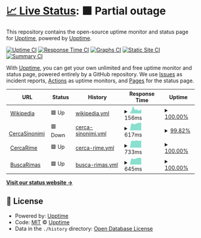 # [📈 Live Status](https://upptime.github.io/upptime): <!--live status--> **🟧 Partial outage**

This repository contains the open-source uptime monitor and status page for [Upptime](https://upptime.js.org), powered by [Upptime](https://github.com/upptime/upptime).

[![Uptime CI](https://github.com/metalgigio/upptime/workflows/Uptime%20CI/badge.svg)](https://github.com/metalgigio/upptime/actions?query=workflow%3A%22Uptime+CI%22)
[![Response Time CI](https://github.com/metalgigio/upptime/workflows/Response%20Time%20CI/badge.svg)](https://github.com/metalgigio/upptime/actions?query=workflow%3A%22Response+Time+CI%22)
[![Graphs CI](https://github.com/metalgigio/upptime/workflows/Graphs%20CI/badge.svg)](https://github.com/metalgigio/upptime/actions?query=workflow%3A%22Graphs+CI%22)
[![Static Site CI](https://github.com/metalgigio/upptime/workflows/Static%20Site%20CI/badge.svg)](https://github.com/metalgigio/upptime/actions?query=workflow%3A%22Static+Site+CI%22)
[![Summary CI](https://github.com/metalgigio/upptime/workflows/Summary%20CI/badge.svg)](https://github.com/metalgigio/upptime/actions?query=workflow%3A%22Summary+CI%22)

With [Upptime](https://upptime.js.org), you can get your own unlimited and free uptime monitor and status page, powered entirely by a GitHub repository. We use [Issues](https://github.com/upptime/upptime/issues) as incident reports, [Actions](https://github.com/metalgigio/upptime/actions) as uptime monitors, and [Pages](https://upptime.github.io/upptime) for the status page.

<!--start: status pages-->
<!-- This summary is generated by Upptime (https://github.com/upptime/upptime) -->
<!-- Do not edit this manually, your changes will be overwritten -->
<!-- prettier-ignore -->
| URL | Status | History | Response Time | Uptime |
| --- | ------ | ------- | ------------- | ------ |
| <img alt="" src="https://favicons.githubusercontent.com/en.wikipedia.org" height="13"> [Wikipedia](https://en.wikipedia.org) | 🟩 Up | [wikipedia.yml](https://github.com/metalgigio/upptime/commits/HEAD/history/wikipedia.yml) | <details><summary><img alt="Response time graph" src="./graphs/wikipedia/response-time-week.png" height="20"> 156ms</summary><br><a href="https://metalgigio.github.io/upptime/history/wikipedia"><img alt="Response time 176" src="https://img.shields.io/endpoint?url=https%3A%2F%2Fraw.githubusercontent.com%2Fmetalgigio%2Fupptime%2FHEAD%2Fapi%2Fwikipedia%2Fresponse-time.json"></a><br><a href="https://metalgigio.github.io/upptime/history/wikipedia"><img alt="24-hour response time 161" src="https://img.shields.io/endpoint?url=https%3A%2F%2Fraw.githubusercontent.com%2Fmetalgigio%2Fupptime%2FHEAD%2Fapi%2Fwikipedia%2Fresponse-time-day.json"></a><br><a href="https://metalgigio.github.io/upptime/history/wikipedia"><img alt="7-day response time 156" src="https://img.shields.io/endpoint?url=https%3A%2F%2Fraw.githubusercontent.com%2Fmetalgigio%2Fupptime%2FHEAD%2Fapi%2Fwikipedia%2Fresponse-time-week.json"></a><br><a href="https://metalgigio.github.io/upptime/history/wikipedia"><img alt="30-day response time 152" src="https://img.shields.io/endpoint?url=https%3A%2F%2Fraw.githubusercontent.com%2Fmetalgigio%2Fupptime%2FHEAD%2Fapi%2Fwikipedia%2Fresponse-time-month.json"></a><br><a href="https://metalgigio.github.io/upptime/history/wikipedia"><img alt="1-year response time 176" src="https://img.shields.io/endpoint?url=https%3A%2F%2Fraw.githubusercontent.com%2Fmetalgigio%2Fupptime%2FHEAD%2Fapi%2Fwikipedia%2Fresponse-time-year.json"></a></details> | <details><summary><a href="https://metalgigio.github.io/upptime/history/wikipedia">100.00%</a></summary><a href="https://metalgigio.github.io/upptime/history/wikipedia"><img alt="All-time uptime 100.00%" src="https://img.shields.io/endpoint?url=https%3A%2F%2Fraw.githubusercontent.com%2Fmetalgigio%2Fupptime%2FHEAD%2Fapi%2Fwikipedia%2Fuptime.json"></a><br><a href="https://metalgigio.github.io/upptime/history/wikipedia"><img alt="24-hour uptime 100.00%" src="https://img.shields.io/endpoint?url=https%3A%2F%2Fraw.githubusercontent.com%2Fmetalgigio%2Fupptime%2FHEAD%2Fapi%2Fwikipedia%2Fuptime-day.json"></a><br><a href="https://metalgigio.github.io/upptime/history/wikipedia"><img alt="7-day uptime 100.00%" src="https://img.shields.io/endpoint?url=https%3A%2F%2Fraw.githubusercontent.com%2Fmetalgigio%2Fupptime%2FHEAD%2Fapi%2Fwikipedia%2Fuptime-week.json"></a><br><a href="https://metalgigio.github.io/upptime/history/wikipedia"><img alt="30-day uptime 100.00%" src="https://img.shields.io/endpoint?url=https%3A%2F%2Fraw.githubusercontent.com%2Fmetalgigio%2Fupptime%2FHEAD%2Fapi%2Fwikipedia%2Fuptime-month.json"></a><br><a href="https://metalgigio.github.io/upptime/history/wikipedia"><img alt="1-year uptime 100.00%" src="https://img.shields.io/endpoint?url=https%3A%2F%2Fraw.githubusercontent.com%2Fmetalgigio%2Fupptime%2FHEAD%2Fapi%2Fwikipedia%2Fuptime-year.json"></a></details>
| <img alt="" src="https://favicons.githubusercontent.com/www.cercasinonimi.it" height="13"> [CercaSinonimi](https://www.cercasinonimi.it) | 🟥 Down | [cerca-sinonimi.yml](https://github.com/metalgigio/upptime/commits/HEAD/history/cerca-sinonimi.yml) | <details><summary><img alt="Response time graph" src="./graphs/cerca-sinonimi/response-time-week.png" height="20"> 617ms</summary><br><a href="https://metalgigio.github.io/upptime/history/cerca-sinonimi"><img alt="Response time 675" src="https://img.shields.io/endpoint?url=https%3A%2F%2Fraw.githubusercontent.com%2Fmetalgigio%2Fupptime%2FHEAD%2Fapi%2Fcerca-sinonimi%2Fresponse-time.json"></a><br><a href="https://metalgigio.github.io/upptime/history/cerca-sinonimi"><img alt="24-hour response time 593" src="https://img.shields.io/endpoint?url=https%3A%2F%2Fraw.githubusercontent.com%2Fmetalgigio%2Fupptime%2FHEAD%2Fapi%2Fcerca-sinonimi%2Fresponse-time-day.json"></a><br><a href="https://metalgigio.github.io/upptime/history/cerca-sinonimi"><img alt="7-day response time 617" src="https://img.shields.io/endpoint?url=https%3A%2F%2Fraw.githubusercontent.com%2Fmetalgigio%2Fupptime%2FHEAD%2Fapi%2Fcerca-sinonimi%2Fresponse-time-week.json"></a><br><a href="https://metalgigio.github.io/upptime/history/cerca-sinonimi"><img alt="30-day response time 620" src="https://img.shields.io/endpoint?url=https%3A%2F%2Fraw.githubusercontent.com%2Fmetalgigio%2Fupptime%2FHEAD%2Fapi%2Fcerca-sinonimi%2Fresponse-time-month.json"></a><br><a href="https://metalgigio.github.io/upptime/history/cerca-sinonimi"><img alt="1-year response time 675" src="https://img.shields.io/endpoint?url=https%3A%2F%2Fraw.githubusercontent.com%2Fmetalgigio%2Fupptime%2FHEAD%2Fapi%2Fcerca-sinonimi%2Fresponse-time-year.json"></a></details> | <details><summary><a href="https://metalgigio.github.io/upptime/history/cerca-sinonimi">99.82%</a></summary><a href="https://metalgigio.github.io/upptime/history/cerca-sinonimi"><img alt="All-time uptime 99.93%" src="https://img.shields.io/endpoint?url=https%3A%2F%2Fraw.githubusercontent.com%2Fmetalgigio%2Fupptime%2FHEAD%2Fapi%2Fcerca-sinonimi%2Fuptime.json"></a><br><a href="https://metalgigio.github.io/upptime/history/cerca-sinonimi"><img alt="24-hour uptime 98.73%" src="https://img.shields.io/endpoint?url=https%3A%2F%2Fraw.githubusercontent.com%2Fmetalgigio%2Fupptime%2FHEAD%2Fapi%2Fcerca-sinonimi%2Fuptime-day.json"></a><br><a href="https://metalgigio.github.io/upptime/history/cerca-sinonimi"><img alt="7-day uptime 99.82%" src="https://img.shields.io/endpoint?url=https%3A%2F%2Fraw.githubusercontent.com%2Fmetalgigio%2Fupptime%2FHEAD%2Fapi%2Fcerca-sinonimi%2Fuptime-week.json"></a><br><a href="https://metalgigio.github.io/upptime/history/cerca-sinonimi"><img alt="30-day uptime 99.96%" src="https://img.shields.io/endpoint?url=https%3A%2F%2Fraw.githubusercontent.com%2Fmetalgigio%2Fupptime%2FHEAD%2Fapi%2Fcerca-sinonimi%2Fuptime-month.json"></a><br><a href="https://metalgigio.github.io/upptime/history/cerca-sinonimi"><img alt="1-year uptime 99.93%" src="https://img.shields.io/endpoint?url=https%3A%2F%2Fraw.githubusercontent.com%2Fmetalgigio%2Fupptime%2FHEAD%2Fapi%2Fcerca-sinonimi%2Fuptime-year.json"></a></details>
| <img alt="" src="https://favicons.githubusercontent.com/www.cercarime.it" height="13"> [CercaRime](https://www.cercarime.it) | 🟩 Up | [cerca-rime.yml](https://github.com/metalgigio/upptime/commits/HEAD/history/cerca-rime.yml) | <details><summary><img alt="Response time graph" src="./graphs/cerca-rime/response-time-week.png" height="20"> 733ms</summary><br><a href="https://metalgigio.github.io/upptime/history/cerca-rime"><img alt="Response time 686" src="https://img.shields.io/endpoint?url=https%3A%2F%2Fraw.githubusercontent.com%2Fmetalgigio%2Fupptime%2FHEAD%2Fapi%2Fcerca-rime%2Fresponse-time.json"></a><br><a href="https://metalgigio.github.io/upptime/history/cerca-rime"><img alt="24-hour response time 758" src="https://img.shields.io/endpoint?url=https%3A%2F%2Fraw.githubusercontent.com%2Fmetalgigio%2Fupptime%2FHEAD%2Fapi%2Fcerca-rime%2Fresponse-time-day.json"></a><br><a href="https://metalgigio.github.io/upptime/history/cerca-rime"><img alt="7-day response time 733" src="https://img.shields.io/endpoint?url=https%3A%2F%2Fraw.githubusercontent.com%2Fmetalgigio%2Fupptime%2FHEAD%2Fapi%2Fcerca-rime%2Fresponse-time-week.json"></a><br><a href="https://metalgigio.github.io/upptime/history/cerca-rime"><img alt="30-day response time 679" src="https://img.shields.io/endpoint?url=https%3A%2F%2Fraw.githubusercontent.com%2Fmetalgigio%2Fupptime%2FHEAD%2Fapi%2Fcerca-rime%2Fresponse-time-month.json"></a><br><a href="https://metalgigio.github.io/upptime/history/cerca-rime"><img alt="1-year response time 686" src="https://img.shields.io/endpoint?url=https%3A%2F%2Fraw.githubusercontent.com%2Fmetalgigio%2Fupptime%2FHEAD%2Fapi%2Fcerca-rime%2Fresponse-time-year.json"></a></details> | <details><summary><a href="https://metalgigio.github.io/upptime/history/cerca-rime">100.00%</a></summary><a href="https://metalgigio.github.io/upptime/history/cerca-rime"><img alt="All-time uptime 100.00%" src="https://img.shields.io/endpoint?url=https%3A%2F%2Fraw.githubusercontent.com%2Fmetalgigio%2Fupptime%2FHEAD%2Fapi%2Fcerca-rime%2Fuptime.json"></a><br><a href="https://metalgigio.github.io/upptime/history/cerca-rime"><img alt="24-hour uptime 100.00%" src="https://img.shields.io/endpoint?url=https%3A%2F%2Fraw.githubusercontent.com%2Fmetalgigio%2Fupptime%2FHEAD%2Fapi%2Fcerca-rime%2Fuptime-day.json"></a><br><a href="https://metalgigio.github.io/upptime/history/cerca-rime"><img alt="7-day uptime 100.00%" src="https://img.shields.io/endpoint?url=https%3A%2F%2Fraw.githubusercontent.com%2Fmetalgigio%2Fupptime%2FHEAD%2Fapi%2Fcerca-rime%2Fuptime-week.json"></a><br><a href="https://metalgigio.github.io/upptime/history/cerca-rime"><img alt="30-day uptime 100.00%" src="https://img.shields.io/endpoint?url=https%3A%2F%2Fraw.githubusercontent.com%2Fmetalgigio%2Fupptime%2FHEAD%2Fapi%2Fcerca-rime%2Fuptime-month.json"></a><br><a href="https://metalgigio.github.io/upptime/history/cerca-rime"><img alt="1-year uptime 100.00%" src="https://img.shields.io/endpoint?url=https%3A%2F%2Fraw.githubusercontent.com%2Fmetalgigio%2Fupptime%2FHEAD%2Fapi%2Fcerca-rime%2Fuptime-year.json"></a></details>
| <img alt="" src="https://favicons.githubusercontent.com/www.buscarimas.com" height="13"> [BuscaRimas](https://www.buscarimas.com) | 🟩 Up | [busca-rimas.yml](https://github.com/metalgigio/upptime/commits/HEAD/history/busca-rimas.yml) | <details><summary><img alt="Response time graph" src="./graphs/busca-rimas/response-time-week.png" height="20"> 645ms</summary><br><a href="https://metalgigio.github.io/upptime/history/busca-rimas"><img alt="Response time 645" src="https://img.shields.io/endpoint?url=https%3A%2F%2Fraw.githubusercontent.com%2Fmetalgigio%2Fupptime%2FHEAD%2Fapi%2Fbusca-rimas%2Fresponse-time.json"></a><br><a href="https://metalgigio.github.io/upptime/history/busca-rimas"><img alt="24-hour response time 656" src="https://img.shields.io/endpoint?url=https%3A%2F%2Fraw.githubusercontent.com%2Fmetalgigio%2Fupptime%2FHEAD%2Fapi%2Fbusca-rimas%2Fresponse-time-day.json"></a><br><a href="https://metalgigio.github.io/upptime/history/busca-rimas"><img alt="7-day response time 645" src="https://img.shields.io/endpoint?url=https%3A%2F%2Fraw.githubusercontent.com%2Fmetalgigio%2Fupptime%2FHEAD%2Fapi%2Fbusca-rimas%2Fresponse-time-week.json"></a><br><a href="https://metalgigio.github.io/upptime/history/busca-rimas"><img alt="30-day response time 613" src="https://img.shields.io/endpoint?url=https%3A%2F%2Fraw.githubusercontent.com%2Fmetalgigio%2Fupptime%2FHEAD%2Fapi%2Fbusca-rimas%2Fresponse-time-month.json"></a><br><a href="https://metalgigio.github.io/upptime/history/busca-rimas"><img alt="1-year response time 645" src="https://img.shields.io/endpoint?url=https%3A%2F%2Fraw.githubusercontent.com%2Fmetalgigio%2Fupptime%2FHEAD%2Fapi%2Fbusca-rimas%2Fresponse-time-year.json"></a></details> | <details><summary><a href="https://metalgigio.github.io/upptime/history/busca-rimas">100.00%</a></summary><a href="https://metalgigio.github.io/upptime/history/busca-rimas"><img alt="All-time uptime 100.00%" src="https://img.shields.io/endpoint?url=https%3A%2F%2Fraw.githubusercontent.com%2Fmetalgigio%2Fupptime%2FHEAD%2Fapi%2Fbusca-rimas%2Fuptime.json"></a><br><a href="https://metalgigio.github.io/upptime/history/busca-rimas"><img alt="24-hour uptime 100.00%" src="https://img.shields.io/endpoint?url=https%3A%2F%2Fraw.githubusercontent.com%2Fmetalgigio%2Fupptime%2FHEAD%2Fapi%2Fbusca-rimas%2Fuptime-day.json"></a><br><a href="https://metalgigio.github.io/upptime/history/busca-rimas"><img alt="7-day uptime 100.00%" src="https://img.shields.io/endpoint?url=https%3A%2F%2Fraw.githubusercontent.com%2Fmetalgigio%2Fupptime%2FHEAD%2Fapi%2Fbusca-rimas%2Fuptime-week.json"></a><br><a href="https://metalgigio.github.io/upptime/history/busca-rimas"><img alt="30-day uptime 100.00%" src="https://img.shields.io/endpoint?url=https%3A%2F%2Fraw.githubusercontent.com%2Fmetalgigio%2Fupptime%2FHEAD%2Fapi%2Fbusca-rimas%2Fuptime-month.json"></a><br><a href="https://metalgigio.github.io/upptime/history/busca-rimas"><img alt="1-year uptime 100.00%" src="https://img.shields.io/endpoint?url=https%3A%2F%2Fraw.githubusercontent.com%2Fmetalgigio%2Fupptime%2FHEAD%2Fapi%2Fbusca-rimas%2Fuptime-year.json"></a></details>

<!--end: status pages-->

[**Visit our status website →**](https://upptime.github.io/upptime)

## 📄 License

- Powered by: [Upptime](https://github.com/upptime/upptime)
- Code: [MIT](./LICENSE) © [Upptime](https://upptime.js.org)
- Data in the `./history` directory: [Open Database License](https://opendatacommons.org/licenses/odbl/1-0/)
